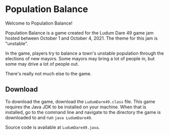 # Population Balance
Welcome to Population Balance!

Population Balance is a game created for the Ludum Dare 49 game jam hosted between October 1 and October 4, 2021. The theme for this jam is "unstable".

In the game, players try to balance a town's unstable population through the elections of new mayors. Some mayors may bring a lot of people in, but some may drive a lot of people out.

There's really not much else to the game.

## Download
To download the game, download the `LudumDare49.class` file. This game requires the Java JDK to be installed on your machine. When that is installed, go to the command line and navigate to the directory the game is downloaded to and run `java LudumDare49`.

Source code is available at `LudumDare49.java`.